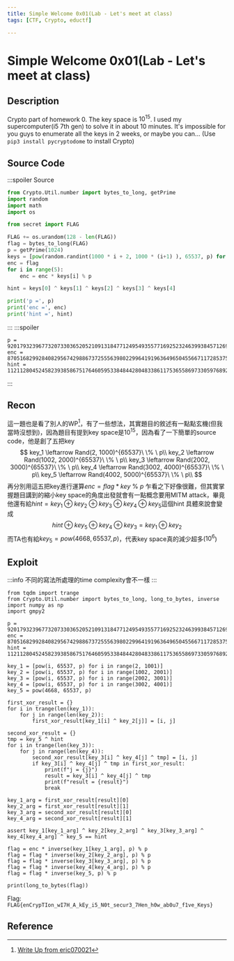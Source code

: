 ```yaml
---
title: Simple Welcome 0x01(Lab - Let's meet at class)
tags: [CTF, Crypto, eductf]

---
```


# Simple Welcome 0x01(Lab - Let's meet at class)
## Description
Crypto part of homework 0. The key space is $10^{15}$. I used my supercomputer(i5 7th gen) to solve it in about 10 minutes. It's impossible for you guys to enumerate all the keys in 2 weeks, or maybe you can... (Use `pip3 install pycryptodome` to install Crypto)
## Source Code
:::spoiler Source
```python
from Crypto.Util.number import bytes_to_long, getPrime
import random
import math
import os

from secret import FLAG

FLAG += os.urandom(128 - len(FLAG))
flag = bytes_to_long(FLAG)
p = getPrime(1024)
keys = [pow(random.randint(1000 * i + 2, 1000 * (i+1) ), 65537, p) for i in range(5)]
enc = flag
for i in range(5):
    enc = enc * keys[i] % p

hint = keys[0] ^ keys[1] ^ keys[2] ^ keys[3] ^ keys[4]

print('p =', p)
print('enc =', enc)
print('hint =', hint)
```
:::
:::spoiler
```
p = 92017932396773207330365205210913184771249549355771692523246399384571269833668487945963934319507538171501041280674304304879328757539798699280378034748542218248740777575679398093116579809607067129824965250071416089841516538588253944223235904445546895574651603636188746948921937704060334290364304972412697492577
enc = 87051682992840829567429886737255563980229964191963649650455667117285375334750716083826527488071966389632402954644144719710970265754062176648776448421065665281172133368294041777397049228273163978348132440822019295870429065335674151133125629968366491582233750452365390672536361224322642295053741696809519283644
hint = 112112804524582393858675176460595338484428048338611753655869733059768929120327158352572131172253127933611583356499525126040647290513660017529498493355846656594143774393256151536590212031416153303085867445488047592792290033548349001067687775149867134619114482370143917491889371548968347491490942978508386339813
```
:::
## Recon
這一題也是看了別人的WP[^wp_1]，有了一些想法，其實題目的敘述有一點點玄機(但我當時沒想到)，因為題目有提到key space是$10^{15}$，因為看了一下簡單的source code，他是創了五把key
$$
key_1 \leftarrow Rand(2, 1000)^{65537}\ \% \ p\\
key_2 \leftarrow Rand(1002, 2000)^{65537}\ \% \ p\\
key_3 \leftarrow Rand(2002, 3000)^{65537}\ \% \ p\\
key_4 \leftarrow Rand(3002, 4000)^{65537}\ \% \ p\\
key_5 \leftarrow Rand(4002, 5000)^{65537}\ \% \ p\\
$$
再分別用這五把key進行運算$enc=flag*key\ \%\ p$
乍看之下好像很難，但其實掌握題目講到的縮小key space的角度出發就會有一點概念要用MITM attack，畢竟他還有給$hint=key_1 \oplus  key_2 \oplus key_3 \oplus key_4 \oplus key_5$這個hint
具體來說會變成
$$
hint\oplus key_5\oplus key_4\oplus key_3=key_1\oplus key_2
$$
而TA也有給$key_5=pow(4668, 65537, p)$，代表key space真的減少超多($10^6$)
## Exploit
:::info
不同的寫法所處理的time complexity會不一樣
:::
```python!
from tqdm import trange
from Crypto.Util.number import bytes_to_long, long_to_bytes, inverse
import numpy as np
import gmpy2

p = 92017932396773207330365205210913184771249549355771692523246399384571269833668487945963934319507538171501041280674304304879328757539798699280378034748542218248740777575679398093116579809607067129824965250071416089841516538588253944223235904445546895574651603636188746948921937704060334290364304972412697492577
enc = 87051682992840829567429886737255563980229964191963649650455667117285375334750716083826527488071966389632402954644144719710970265754062176648776448421065665281172133368294041777397049228273163978348132440822019295870429065335674151133125629968366491582233750452365390672536361224322642295053741696809519283644
hint = 112112804524582393858675176460595338484428048338611753655869733059768929120327158352572131172253127933611583356499525126040647290513660017529498493355846656594143774393256151536590212031416153303085867445488047592792290033548349001067687775149867134619114482370143917491889371548968347491490942978508386339813

key_1 = [pow(i, 65537, p) for i in range(2, 1001)]
key_2 = [pow(i, 65537, p) for i in range(1002, 2001)]
key_3 = [pow(i, 65537, p) for i in range(2002, 3001)]
key_4 = [pow(i, 65537, p) for i in range(3002, 4001)]
key_5 = pow(4668, 65537, p)

first_xor_result = {}
for i in trange(len(key_1)):
    for j in range(len(key_2)):
        first_xor_result[key_1[i] ^ key_2[j]] = [i, j]
 
second_xor_result = {}
tmp = key_5 ^ hint
for i in trange(len(key_3)):
    for j in range(len(key_4)):
        second_xor_result[key_3[i] ^ key_4[j] ^ tmp] = [i, j]
        if key_3[i] ^ key_4[j] ^ tmp in first_xor_result:
            print(f"j = {j}")
            result = key_3[i] ^ key_4[j] ^ tmp
            print(f"result = {result}")
            break

key_1_arg = first_xor_result[result][0]
key_2_arg = first_xor_result[result][1]
key_3_arg = second_xor_result[result][0]
key_4_arg = second_xor_result[result][1]

assert key_1[key_1_arg] ^ key_2[key_2_arg] ^ key_3[key_3_arg] ^ key_4[key_4_arg] ^ key_5 == hint

flag = enc * inverse(key_1[key_1_arg], p) % p
flag = flag * inverse(key_2[key_2_arg], p) % p
flag = flag * inverse(key_3[key_3_arg], p) % p
flag = flag * inverse(key_4[key_4_arg], p) % p
flag = flag * inverse(key_5, p) % p

print(long_to_bytes(flag))
```

Flag: `FLAG{enCrypTIon_wI7H_A_kEy_i5_N0t_secur3_7Hen_h0w_ab0u7_f1ve_Keys}`
## Reference
[^wp_1]:[Write Up from eric070021](https://hackmd.io/@eric070021/r1UnR5KWi)